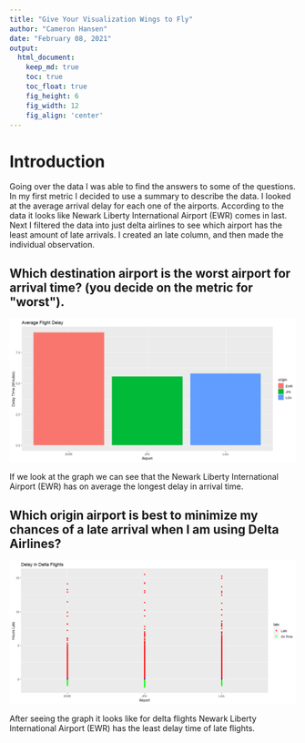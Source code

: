 ```yaml
---
title: "Give Your Visualization Wings to Fly"
author: "Cameron Hansen"
date: "February 08, 2021"
output:
  html_document:  
    keep_md: true
    toc: true
    toc_float: true
    fig_height: 6
    fig_width: 12
    fig_align: 'center'
---
```


# Introduction

Going over the data I was able to find the answers to some of the questions. In my first metric I decided to use a summary to describe the data. I looked at the average arrival delay for each one of the airports. According to the data it looks like Newark Liberty International Airport (EWR) comes in last. Next I filtered the data into just delta airlines to see which airport has the least amount of late arrivals. I created an late column, and then made the individual observation. 



## Which destination airport is the worst airport for arrival time? (you decide on the metric for "worst").








![](Case_Study_files/figure-html/unnamed-chunk-2-1.png)<!-- -->

If we look at the graph we can see that the Newark Liberty International Airport (EWR) has on average the longest delay in arrival time. 

## Which origin airport is best to minimize my chances of a late arrival when I am using Delta Airlines?






![](Case_Study_files/figure-html/unnamed-chunk-4-1.png)<!-- -->

After seeing the graph it looks like for delta flights Newark Liberty International Airport (EWR) has the least delay time of late flights. 
